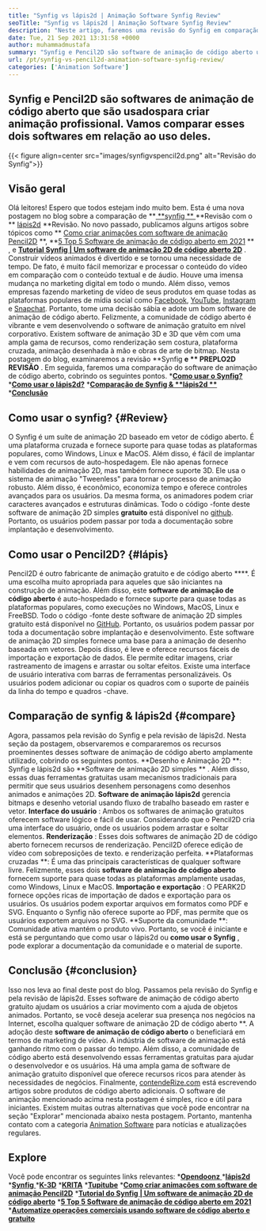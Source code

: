 ```yaml
---
title: "Synfig vs lápis2d | Animação Software Synfig Review" 
seoTitle: "Synfig vs lápis2d | Animação Software Synfig Review" 
description: "Neste artigo, faremos uma revisão do Synfig em comparação com a revisão Pencil2D. Ambos são líderes de software de animação de código aberto são auto-hospedados e ricos." 
date: Tue, 21 Sep 2021 13:31:58 +0000
author: muhammadmustafa
summary: "Synfig e Pencil2D são software de animação de código aberto usado para criar animação profissional. Vamos comparar esses dois softwares em relação ao uso." 
url: /pt/synfig-vs-pencil2d-animation-software-synfig-review/
categories: ['Animation Software']
---
```


## Synfig e Pencil2D são softwares de animação de código aberto que são usados ​​para criar animação profissional. Vamos comparar esses dois softwares em relação ao uso deles.

{{< figure align=center src="images/synfigvspencil2d.png" alt="Revisão do Synfig">}}


## Visão geral
Olá leitores! Espero que todos estejam indo muito bem. Esta é uma nova postagem no blog sobre a comparação de **[ **synfig ** ][1]  **Revisão com o **  [lápis2d][2]  **Revisão. No novo passado, publicamos alguns artigos sobre tópicos como **  [Como criar animações com software de animação Pencil2D][3] **,  **[5 Top 5 Software de animação de código aberto em 2021][4] ** , e  **[Tutorial Synfig | Um software de animação 2D de código aberto 2D][5]**  . Construir vídeos animados é divertido e se tornou uma necessidade de tempo. De fato, é muito fácil memorizar e processar o conteúdo do vídeo em comparação com o conteúdo textual e de áudio. Houve uma imensa mudança no marketing digital em todo o mundo. Além disso, vemos empresas fazendo marketing de vídeo de seus produtos em quase todas as plataformas populares de mídia social como [Facebook][6], [YouTube][7], [Instagram][8] e [Snapchat][9].
Portanto, tome uma decisão sábia e adote um bom software de animação de código aberto. Felizmente, a comunidade de código aberto é vibrante e vem desenvolvendo o software de animação gratuito em nível corporativo. Existem software de animação 3D e 3D que vêm com uma ampla gama de recursos, como renderização sem costura, plataforma cruzada, animação desenhada à mão e obras de arte de bitmap. Nesta postagem do blog, examinaremos a revisão **Synfig  **e **  PREPLO2D REVISÃO** . Em seguida, faremos uma comparação do software de animação de código aberto, cobrindo os seguintes pontos.
  ***[Como usar o Synfig?][10]** 
  ***[Como usar o lápis2d?][11]** 
  ***[Comparação de Synfig &  **lápis2d ** ][12]** 
  ***[Conclusão][13]** 

## **Como usar o synfig?**    {#Review}
O Synfig é um suíte de animação 2D baseado em vetor de código aberto. É uma plataforma cruzada e fornece suporte para quase todas as plataformas populares, como Windows, Linux e MacOS. Além disso, é fácil de implantar e vem com recursos de auto-hospedagem. Ele não apenas fornece habilidades de animação 2D, mas também fornece suporte 3D. Ele usa o sistema de animação "Tweenless" para tornar o processo de animação robusto. Além disso, é econômico, economiza tempo e oferece controles avançados para os usuários. Da mesma forma, os animadores podem criar caracteres avançados e estruturas dinâmicas. Todo o código -fonte deste software de animação 2D simples **gratuito**  está disponível no [github][14]. Portanto, os usuários podem passar por toda a documentação sobre implantação e desenvolvimento.

## Como usar o Pencil2D?   {#lápis}
Pencil2D é outro fabricante de animação gratuito e de código aberto ****. É uma escolha muito apropriada para aqueles que são iniciantes na construção de animação. Além disso, este  **software de animação de código aberto**   é auto-hospedado e fornece suporte para quase todas as plataformas populares, como execuções no Windows, MacOS, Linux e FreeBSD. Todo o código -fonte deste software de animação 2D simples gratuito está disponível no [GitHub][15]. Portanto, os usuários podem passar por toda a documentação sobre implantação e desenvolvimento. Este software de animação 2D simples fornece uma base para a animação de desenho baseada em vetores. Depois disso, é leve e oferece recursos fáceis de importação e exportação de dados. Ele permite editar imagens, criar rastreamento de imagens e arrastar ou soltar efeitos. Existe uma interface de usuário interativa com barras de ferramentas personalizáveis. Os usuários podem adicionar ou copiar os quadros com o suporte de painéis da linha do tempo e quadros -chave.

## Comparação de synfig & lápis2d   {#compare}
Agora, passamos pela revisão do Synfig e pela revisão de lápis2d. Nesta seção da postagem, observaremos e compararemos os recursos proeminentes desses software de animação de código aberto amplamente utilizado, cobrindo os seguintes pontos.
**Desenho e Animação 2D **: Synfig e lápis2d são  **Software de animação 2D simples ** . Além disso, essas duas ferramentas gratuitas usam mecanismos tradicionais para permitir que seus usuários desenhem personagens como desenhos animados e animações 2D.  **Software de animação lápis2d**   gerencia bitmaps e desenho vetorial usando fluxo de trabalho baseado em raster e vetor.
**Interface do usuário** : Ambos os softwares de animação gratuitos oferecem software lógico e fácil de usar. Considerando que o Pencil2D cria uma interface do usuário, onde os usuários podem arrastar e soltar elementos.
**Renderização** : Esses dois softwares de animação 2D de código aberto fornecem recursos de renderização. Pencil2D oferece edição de vídeo com sobreposições de texto. e renderização perfeita.
**Plataformas cruzadas **: É uma das principais características de qualquer software livre. Felizmente, esses dois  **software de animação de código aberto**   fornecem suporte para quase todas as plataformas amplamente usadas, como Windows, Linux e MacOS.
**Importação e exportação** : O PEARK2D fornece opções ricas de importação de dados e exportação para os usuários. Os usuários podem exportar arquivos em formatos como PDF e SVG. Enquanto o Synfig não oferece suporte ao PDF, mas permite que os usuários exportem arquivos no SVG.
**Suporte da comunidade **: Comunidade ativa mantém o produto vivo. Portanto, se você é iniciante e está se perguntando que como usar o lápis2d ou  **como usar o Synfig**  , pode explorar a documentação da comunidade e o material de suporte.

## Conclusão   {#conclusion}
Isso nos leva ao final deste post do blog. Passamos pela revisão do Synfig e pela revisão de lápis2d. Esses software de animação de código aberto gratuito ajudam os usuários a criar movimento com a ajuda de objetos animados. Portanto, se você deseja acelerar sua presença nos negócios na Internet, escolha qualquer software de animação 2D de código aberto **. A adoção deste **software de animação de código aberto**  o beneficiará em termos de marketing de vídeo. A indústria de software de animação está ganhando ritmo com o passar do tempo. Além disso, a comunidade de código aberto está desenvolvendo essas ferramentas gratuitas para ajudar o desenvolvedor e os usuários. Há uma ampla gama de software de animação gratuito disponível que oferece recursos ricos para atender às necessidades de negócios.
Finalmente, [contendeRize.com][16] está escrevendo artigos sobre produtos de código aberto adicionais. O software de animação mencionado acima nesta postagem é simples, rico e útil para iniciantes. Existem muitas outras alternativas que você pode encontrar na seção "Explorar" mencionada abaixo nesta postagem. Portanto, mantenha contato com a categoria [Animation Software][17] para notícias e atualizações regulares.

## Explore
Você pode encontrar os seguintes links relevantes:
  *[**Opendoonz** ][18]
  ***[lápis2d][2]** 
  *[**Synfig** ][1]
  ***[K-3D][19]** 
  ***[KRITA][20]** 
  ***[Tupitube][21]** 
  ***[Como criar animações com software de animação Pencil2D][3]** 
  ***[Tutorial do Synfig | Um software de animação 2D de código aberto][5]** 
  ***[5 Top 5 Software de animação de código aberto em 2021][4]** 
  ***[Automatize operações comerciais usando software de código aberto e gratuito][22]** 

  
[1]: https://products.containerize.com/animation-software/synfig/
[2]: https://products.containerize.com/animation-software/pencil2d/
[3]: https://blog.containerize.com/animation-software/how-to-create-animations-with-pencil2d-animation-software/
[4]: https://blog.containerize.com/animation-software/top-5-open-source-animation-software-in-2021/
[5]: https://blog.containerize.com/animation-software/synfig-tutorial-an-open-source-2d-animation-software/
[6]: https://www.facebook.com/
[7]: https://www.youtube.com/
[8]: http://instagram.com/
[9]: https://www.snapchat.com/
[10]: #review
[11]: #pencil
[12]: #compare
[13]: #Conclusion
[14]: https://github.com/synfig/synfig
[15]: https://github.com/pencil2d/pencil
[16]: https://www.containerize.com/
[17]: https://products.containerize.com/animation-software/
[18]: https://products.containerize.com/animation-software/opentoonz/
[19]: https://products.containerize.com/animation-software/k3d/
[20]: https://products.containerize.com/animation-software/krita/
[21]: https://products.containerize.com/animation-software/tupitube/
[22]: https://blog.containerize.com/blogging/automate-business-operations-using-open-source-software/
